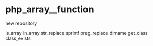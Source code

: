# php_array__function
new repository



is_array
in_array
str_replace
sprintf
preg_replace
dirname
get_class
class_exists


